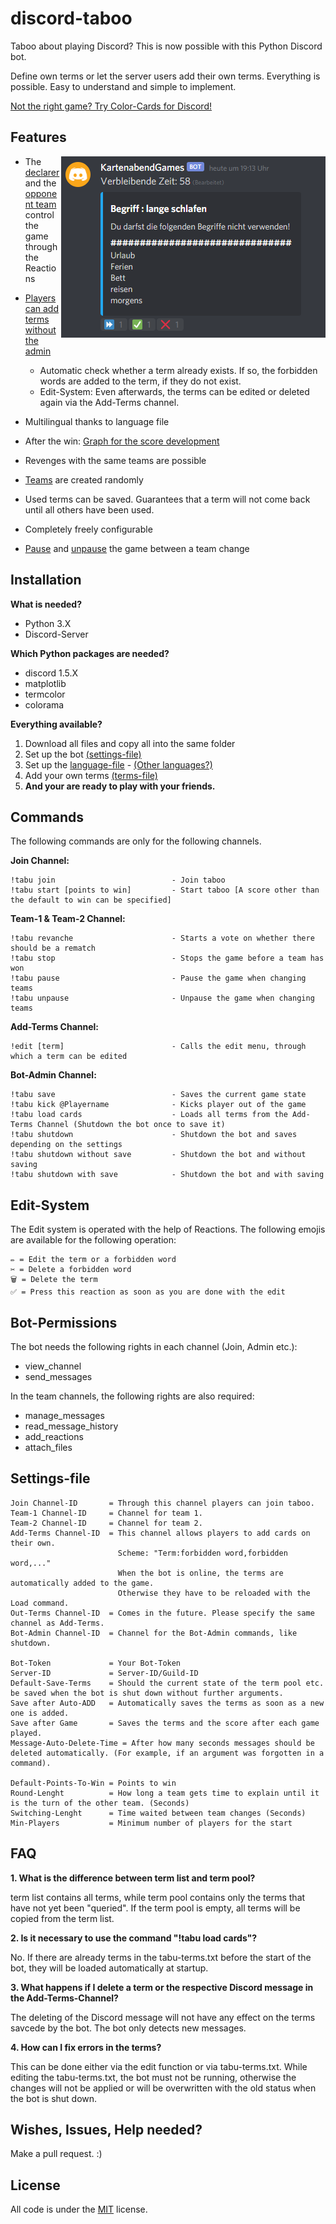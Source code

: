 # discord-taboo

Taboo about playing Discord?
This is now possible with this Python Discord bot.

Define own terms or let the server users add their own terms. Everything is possible. Easy to understand and simple to implement.

[Not the right game? Try Color-Cards for Discord!](https://github.com/Frosch2010/discord-color-cards)

## Features

<img src="https://github.com/Frosch2010/discord-taboo/blob/main/Screenshots/explainer_react.png" height="290" width="423" align="right">

* The [declarer](https://github.com/Frosch2010/discord-taboo/blob/main/Screenshots/explainer_react.png) and the [opponent team](https://github.com/Frosch2010/discord-taboo/blob/main/Screenshots/team_react.png) control the game through the Reactions

* [Players can add terms without the admin](https://github.com/Frosch2010/discord-taboo/blob/main/Screenshots/ADD-Terms.png)
  * Automatic check whether a term already exists. If so, the forbidden words are added to the term, if they do not exist.
  * Edit-System: Even afterwards, the terms can be edited or deleted again via the Add-Terms channel.

* Multilingual thanks to language file

* After the win: [Graph for the score development](https://github.com/Frosch2010/discord-taboo/blob/main/Screenshots/win_graph.png)
  
* Revenges with the same teams are possible
  
* [Teams](https://github.com/Frosch2010/discord-taboo/blob/main/Screenshots/start_message.png) are created randomly  

* Used terms can be saved. Guarantees that a term will not come back until all others have been used.

* Completely freely configurable

* [Pause](https://github.com/Frosch2010/discord-taboo/blob/main/Screenshots/PauseGame.png) and [unpause](https://github.com/Frosch2010/discord-taboo/blob/main/Screenshots/Waiting.png) the game between a team change


## Installation

**What is needed?**
* Python 3.X
* Discord-Server

**Which Python packages are needed?**
* discord 1.5.X
* matplotlib
* termcolor
* colorama

**Everything available?**
1. Download all files and copy all into the same folder
2. Set up the bot [(settings-file)](https://github.com/Frosch2010/discord-taboo/blob/main/tabu-settings.txt)
3. Set up the [language-file](https://github.com/Frosch2010/discord-taboo/blob/main/tabu-language.txt) - [(Other languages?)](https://github.com/Frosch2010/discord-taboo/tree/main/other-languages)
4. Add your own terms [(terms-file)](https://github.com/Frosch2010/discord-taboo/blob/main/tabu-terms.txt)
5. **And your are ready to play with your friends.**

## Commands


The following commands are only for the following channels.

**Join Channel:**
```
!tabu join                          - Join taboo
!tabu start [points to win]         - Start taboo [A score other than the default to win can be specified]
```

**Team-1 & Team-2 Channel:**
```
!tabu revanche                      - Starts a vote on whether there should be a rematch
!tabu stop                          - Stops the game before a team has won
!tabu pause                         - Pause the game when changing teams
!tabu unpause                       - Unpause the game when changing teams
```

**Add-Terms Channel:**
```
!edit [term]                        - Calls the edit menu, through which a term can be edited
```

**Bot-Admin Channel:**
```
!tabu save                          - Saves the current game state
!tabu kick @Playername              - Kicks player out of the game
!tabu load cards                    - Loads all terms from the Add-Terms Channel (Shutdown the bot once to save it)
!tabu shutdown                      - Shutdown the bot and saves depending on the settings
!tabu shutdown without save         - Shutdown the bot and without saving
!tabu shutdown with save            - Shutdown the bot and with saving
```

## Edit-System

The Edit system is operated with the help of Reactions. The following emojis are available for the following operation:
```
✏️ = Edit the term or a forbidden word
✂️ = Delete a forbidden word
🗑 = Delete the term
✅ = Press this reaction as soon as you are done with the edit
```

## Bot-Permissions

The bot needs the following rights in each channel (Join, Admin etc.):
* view_channel
* send_messages

In the team channels, the following rights are also required:
* manage_messages
* read_message_history
* add_reactions
* attach_files


## Settings-file

```
Join Channel-ID       = Through this channel players can join taboo.
Team-1 Channel-ID     = Channel for team 1.
Team-2 Channel-ID     = Channel for team 2.
Add-Terms Channel-ID  = This channel allows players to add cards on their own. 
                        Scheme: "Term:forbidden word,forbidden word,..."
                        When the bot is online, the terms are automatically added to the game.
                        Otherwise they have to be reloaded with the Load command.
Out-Terms Channel-ID  = Comes in the future. Please specify the same channel as Add-Terms.
Bot-Admin Channel-ID  = Channel for the Bot-Admin commands, like shutdown.

Bot-Token             = Your Bot-Token
Server-ID             = Server-ID/Guild-ID
Default-Save-Terms    = Should the current state of the term pool etc. be saved when the bot is shut down without further arguments.
Save after Auto-ADD   = Automatically saves the terms as soon as a new one is added.
Save after Game       = Saves the terms and the score after each game played.
Message-Auto-Delete-Time = After how many seconds messages should be deleted automatically. (For example, if an argument was forgotten in a command).

Default-Points-To-Win = Points to win
Round-Lenght          = How long a team gets time to explain until it is the turn of the other team. (Seconds)
Switching-Lenght      = Time waited between team changes (Seconds)
Min-Players           = Minimum number of players for the start
```

## FAQ

**1. What is the difference between term list and term pool?**

term list contains all terms, while term pool contains only the terms that have not yet been "queried". If the term pool is empty, all terms will be copied from the term list.

**2. Is it necessary to use the command "!tabu load cards"?**

No. If there are already terms in the tabu-terms.txt before the start of the bot, they will be loaded automatically at startup.

**3. What happens if I delete a term or the respective Discord message in the Add-Terms-Channel?**

The deleting of the Discord message will not have any effect on the terms savcede by the bot. The bot only detects new messages.

**4. How can I fix errors in the terms?**

This can be done either via the edit function or via tabu-terms.txt. While editing the tabu-terms.txt, the bot must not be running, otherwise the changes will not be applied or will be overwritten with the old status when the bot is shut down.

## Wishes, Issues, Help needed?
Make a pull request. :)


## License
All code is under the [MIT](https://choosealicense.com/licenses/mit/) license.
